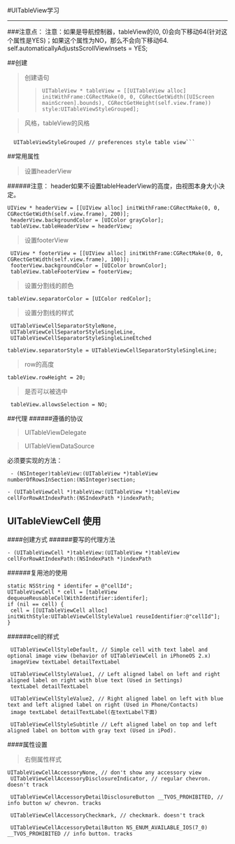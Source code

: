#UITableView学习

---
###注意点：
    注意：如果是导航控制器，tableView的(0, 0)会向下移动64(针对这个属性是YES)；如果这个属性为NO，那么不会向下移动64. 
    self.automaticallyAdjustsScrollViewInsets = YES;

##创建
>创建语句
>>```UITableView * tableView = [[UITableView alloc] initWithFrame:CGRectMake(0, 0, CGRectGetWidth([UIScreen mainScreen].bounds), CGRectGetHeight(self.view.frame)) style:UITableViewStyleGrouped]; ```

>风格，tableView的风格
>>``` UITableViewStylePlain, // regular table view 
      UITableViewStyleGrouped // preferences style table view```


##常用属性
>设置headerView

######注意： header如果不设置tableHeaderView的高度，由视图本身大小决定。 
``` 
UIView * headerView = [[UIView alloc] initWithFrame:CGRectMake(0, 0, CGRectGetWidth(self.view.frame), 200)]; 
 headerView.backgroundColor = [UIColor grayColor];
 tableView.tableHeaderView = headerView;
```

>设置footerView

```
 UIView * footerView = [[UIView alloc] initWithFrame:CGRectMake(0, 0, CGRectGetWidth(self.view.frame), 100)];
 footerView.backgroundColor = [UIColor brownColor];
 tableView.tableFooterView = footerView;
```

>设置分割线的颜色

```
tableView.separatorColor = [UIColor redColor];
```

> 设置分割线的样式 

```
 UITableViewCellSeparatorStyleNone,
 UITableViewCellSeparatorStyleSingleLine,
 UITableViewCellSeparatorStyleSingleLineEtched
```
```
tableView.separatorStyle = UITableViewCellSeparatorStyleSingleLine;
```

>row的高度

```
tableView.rowHeight = 20;
```

>是否可以被选中

```
 tableView.allowsSelection = NO;
```


##代理
######遵循的协议
>UITableViewDelegate

>UITableViewDataSource

必须要实现的方法：
```
 - (NSInteger)tableView:(UITableView *)tableView numberOfRowsInSection:(NSInteger)section; 
```
```
- (UITableViewCell *)tableView:(UITableView *)tableView cellForRowAtIndexPath:(NSIndexPath *)indexPath;
```

## UITableViewCell 使用
####创建方式
######要写的代理方法
```
- (UITableViewCell *)tableView:(UITableView *)tableView cellForRowAtIndexPath:(NSIndexPath *)indexPath
```
######复用池的使用
```
static NSString * identifer = @"cellId";
UITableViewCell * cell = [tableView dequeueReusableCellWithIdentifier:identifer];
if (nil == cell) {
 cell = [[UITableViewCell alloc] initWithStyle:UITableViewCellStyleValue1 reuseIdentifier:@"cellId"];
}
```
######cell的样式
```
 UITableViewCellStyleDefault, // Simple cell with text label and optional image view (behavior of UITableViewCell in iPhoneOS 2.x)
 imageView textLabel detailTextLabel

 UITableViewCellStyleValue1, // Left aligned label on left and right aligned label on right with blue text (Used in Settings)
 textLabel detailTextLabel

 UITableViewCellStyleValue2, // Right aligned label on left with blue text and left aligned label on right (Used in Phone/Contacts)
 image textLabel detailTextLabel(在textLabel下面)

 UITableViewCellStyleSubtitle // Left aligned label on top and left aligned label on bottom with gray text (Used in iPod).
```

####属性设置
>右侧属性样式

```
UITableViewCellAccessoryNone, // don't show any accessory view
 UITableViewCellAccessoryDisclosureIndicator, // regular chevron. doesn't track

 UITableViewCellAccessoryDetailDisclosureButton __TVOS_PROHIBITED, // info button w/ chevron. tracks

 UITableViewCellAccessoryCheckmark, // checkmark. doesn't track

 UITableViewCellAccessoryDetailButton NS_ENUM_AVAILABLE_IOS(7_0) __TVOS_PROHIBITED // info button. tracks
```
